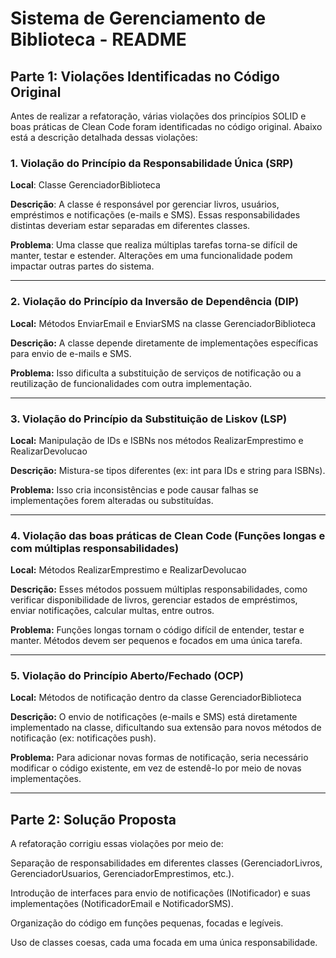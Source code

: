 # Sistema de Gerenciamento de Biblioteca - README
## Parte 1: Violações Identificadas no Código Original

Antes de realizar a refatoração, várias violações dos princípios SOLID e boas práticas de Clean Code foram identificadas no código original. Abaixo está a descrição detalhada dessas violações:

### 1. Violação do Princípio da Responsabilidade Única (SRP)
**Local**: Classe GerenciadorBiblioteca

**Descrição**: A classe é responsável por gerenciar livros, usuários, empréstimos e notificações (e-mails e SMS). Essas responsabilidades distintas deveriam estar separadas em diferentes classes.

**Problema**: Uma classe que realiza múltiplas tarefas torna-se difícil de manter, testar e estender. Alterações em uma funcionalidade podem impactar outras partes do sistema.

-------------------------------

### 2. Violação do Princípio da Inversão de Dependência (DIP)
**Local:** Métodos EnviarEmail e EnviarSMS na classe GerenciadorBiblioteca

**Descrição:** A classe depende diretamente de implementações específicas para envio de e-mails e SMS.

**Problema:** Isso dificulta a substituição de serviços de notificação ou a reutilização de funcionalidades com outra implementação.

-----------------------

### 3. Violação do Princípio da Substituição de Liskov (LSP)
**Local:** Manipulação de IDs e ISBNs nos métodos RealizarEmprestimo e RealizarDevolucao

**Descrição:** Mistura-se tipos diferentes (ex: int para IDs e string para ISBNs).

**Problema:** Isso cria inconsistências e pode causar falhas se implementações forem alteradas ou substituídas.

------------------------

### 4. Violação das boas práticas de Clean Code (Funções longas e com múltiplas responsabilidades)
**Local:** Métodos RealizarEmprestimo e RealizarDevolucao

**Descrição:** Esses métodos possuem múltiplas responsabilidades, como verificar disponibilidade de livros, gerenciar estados de empréstimos, enviar notificações, calcular multas, entre outros.

**Problema:** Funções longas tornam o código difícil de entender, testar e manter. Métodos devem ser pequenos e focados em uma única tarefa.

----------------------

### 5. Violação do Princípio Aberto/Fechado (OCP)
**Local:** Métodos de notificação dentro da classe GerenciadorBiblioteca

**Descrição:** O envio de notificações (e-mails e SMS) está diretamente implementado na classe, dificultando sua extensão para novos métodos de notificação (ex: notificações push).

**Problema:** Para adicionar novas formas de notificação, seria necessário modificar o código existente, em vez de estendê-lo por meio de novas implementações.

---------------------

## Parte 2: Solução Proposta
A refatoração corrigiu essas violações por meio de:

Separação de responsabilidades em diferentes classes (GerenciadorLivros, GerenciadorUsuarios, GerenciadorEmprestimos, etc.).

Introdução de interfaces para envio de notificações (INotificador) e suas implementações (NotificadorEmail e NotificadorSMS).

Organização do código em funções pequenas, focadas e legíveis.

Uso de classes coesas, cada uma focada em uma única responsabilidade.
